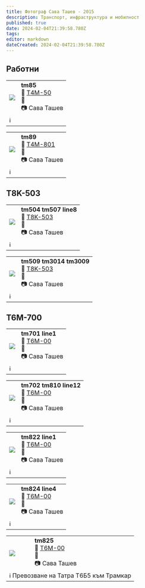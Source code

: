 ```yaml
---
title: Фотограф Сава Ташев - 2015
description: Транспорт, инфраструктура и мобилност
published: true
date: 2024-02-04T21:39:58.780Z
tags: 
editor: markdown
dateCreated: 2024-02-04T21:39:58.780Z
---
```


## Работни

<!--следващ пост--> 
<div class="table-responsive"><table style="width:100%"><tr>
<td><img src="http://46.10.181.183:1518/trinmo/gallery/sava-tashev/2015/tm85.jpg"></td>
<td><b>tm85</b><br> 🚋 <a href="/bg/public-transport/fleet-list/1980-T4M-50">Т4М-50</a> <br>📌 <br> 📷 Сава Ташев</td></tr>
  <td colspan=2 >ℹ️ </td></table></div>
 
<!--следващ пост--> 
<div class="table-responsive"><table style="width:100%"><tr>
<td><img src="http://46.10.181.183:1518/trinmo/gallery/sava-tashev/2015/tm89.jpg"></td>
<td><b>tm89</b><br> 🚋 <a href="/bg/public-transport/fleet-list/1989-T4M-801">Т4М-801</a> <br>📌 <br> 📷 Сава Ташев</td></tr>
  <td colspan=2 >ℹ️ </td></table></div>
 
 ## T8K-503
 
<!--следващ пост--> 
<div class="table-responsive"><table style="width:100%"><tr>
<td><img src="http://46.10.181.183:1518/trinmo/gallery/sava-tashev/2015/tm504%20tm507%20line8.jpg"></td>
<td><b>tm504 tm507 line8</b><br> 🚋 <a href="/bg/public-transport/fleet-list/2000-T8K-503">Т8K-503</a> <br>📌 <br> 📷 Сава Ташев</td></tr>
  <td colspan=2 >ℹ️ </td></table></div>
  
 
<!--следващ пост--> 
<div class="table-responsive"><table style="width:100%"><tr>
<td><img src="http://46.10.181.183:1518/trinmo/gallery/sava-tashev/2015/tm509%20tm3014%20tm3009.jpg"></td>
<td><b>tm509 tm3014 tm3009</b><br> 🚋 <a href="/bg/public-transport/fleet-list/2000-T8K-503">Т8K-503</a> <br>📌 <br> 📷 Сава Ташев</td></tr>
  <td colspan=2 >ℹ️ </td></table></div>
  
 
 ## T6M-700
 
<!--следващ пост--> 
<div class="table-responsive"><table style="width:100%"><tr>
<td><img src="http://46.10.181.183:1518/trinmo/gallery/sava-tashev/2015/tm701%20line1.jpg"></td>
<td><b>tm701 line1</b><br> 🚋 <a href="/bg/public-transport/fleet-list/1985-T6M-700">Т6M-00</a> <br>📌 <br> 📷 Сава Ташев</td></tr>
  <td colspan=2 >ℹ️ </td></table></div>  
 
<!--следващ пост--> 
<div class="table-responsive"><table style="width:100%"><tr>
<td><img src="http://46.10.181.183:1518/trinmo/gallery/sava-tashev/2015/tm702%20tm810%20line12.jpg"></td>
<td><b>tm702 tm810 line12</b><br> 🚋 <a href="/bg/public-transport/fleet-list/1985-T6M-700">Т6M-00</a> <br>📌 <br> 📷 Сава Ташев</td></tr>
  <td colspan=2 >ℹ️ </td></table></div>  
  
<!--следващ пост--> 
<div class="table-responsive"><table style="width:100%"><tr>
<td><img src="http://46.10.181.183:1518/trinmo/gallery/sava-tashev/2015/tm822%20line1.jpg"></td>
<td><b>tm822 line1</b><br> 🚋 <a href="/bg/public-transport/fleet-list/1985-T6M-700">Т6M-00</a> <br>📌 <br> 📷 Сава Ташев</td></tr>
  <td colspan=2 >ℹ️ </td></table></div>  

<!--следващ пост--> 
<div class="table-responsive"><table style="width:100%"><tr>
<td><img src="http://46.10.181.183:1518/trinmo/gallery/sava-tashev/2015/tm824%20line4.jpg"></td>
<td><b>tm824 line4</b><br> 🚋 <a href="/bg/public-transport/fleet-list/1985-T6M-700">Т6M-00</a> <br>📌 <br> 📷 Сава Ташев</td></tr>
  <td colspan=2 >ℹ️ </td></table></div>  
  

<!--следващ пост--> 
<div class="table-responsive"><table style="width:100%"><tr>
<td><img src="http://46.10.181.183:1518/trinmo/gallery/sava-tashev/2015/tm825.jpg"></td>
<td><b>tm825</b><br> 🚋 <a href="/bg/public-transport/fleet-list/1985-T6M-700">Т6M-00</a> <br>📌 <br> 📷 Сава Ташев</td></tr>
  <td colspan=2 >ℹ️ Превозване на Татра Т6Б5 към Трамкар</td></table></div>    